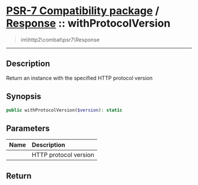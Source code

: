 # [PSR-7 Compatibility package](combat.md) / [Response](combat-Response.md) :: withProtocolVersion
 > im\http2\combat\psr7\Response
____

## Description
Return an instance with the specified HTTP protocol version

## Synopsis
```php
public withProtocolVersion($version): static
```

## Parameters
| Name | Description |
| :--- | :---------- |
|  | HTTP protocol version |

## Return

